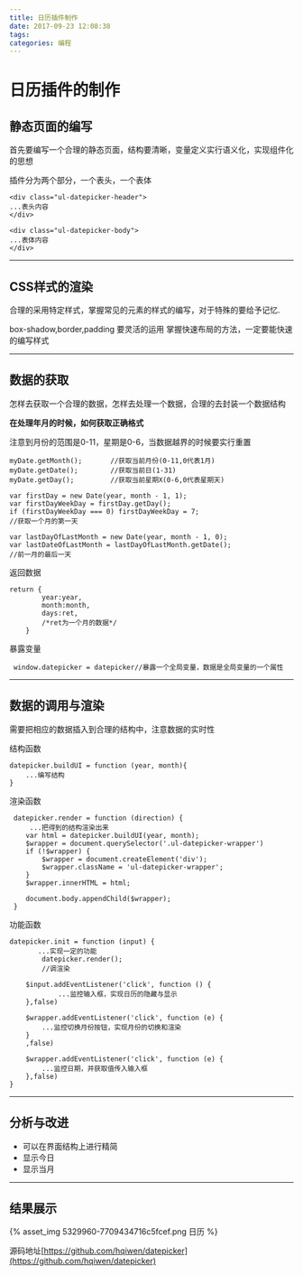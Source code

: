 ```yaml
---
title: 日历插件制作
date: 2017-09-23 12:08:38
tags:
categories: 编程
---
```

# 日历插件的制作

## 静态页面的编写

首先要编写一个合理的静态页面，结构要清晰，变量定义实行语义化，实现组件化的思想

插件分为两个部分，一个表头，一个表体

    <div class="ul-datepicker-header">
    ...表头内容 
    </div>

    <div class="ul-datepicker-body">
    ...表体内容
    </div>
***

## CSS样式的渲染

合理的采用特定样式，掌握常见的元素的样式的编写，对于特殊的要给予记忆.

box-shadow,border,padding 要灵活的运用
掌握快速布局的方法，一定要能快速的编写样式
***

## 数据的获取

怎样去获取一个合理的数据，怎样去处理一个数据，合理的去封装一个数据结构

**在处理年月的时候，如何获取正确格式**

注意到月份的范围是0-11，星期是0-6，当数据越界的时候要实行重置

    myDate.getMonth();       //获取当前月份(0-11,0代表1月)
    myDate.getDate();        //获取当前日(1-31)
    myDate.getDay();         //获取当前星期X(0-6,0代表星期天)

    var firstDay = new Date(year, month - 1, 1);
    var firstDayWeekDay = firstDay.getDay();
    if (firstDayWeekDay === 0) firstDayWeekDay = 7;
    //获取一个月的第一天

    var lastDayOfLastMonth = new Date(year, month - 1, 0);
    var lastDateOfLastMonth = lastDayOfLastMonth.getDate();
    //前一月的最后一天

返回数据

    return {
            year:year,
            month:month,
            days:ret,
            /*ret为一个月的数据*/
        }
暴露变量

     window.datepicker = datepicker//暴露一个全局变量，数据是全局变量的一个属性
***

## 数据的调用与渲染

需要把相应的数据插入到合理的结构中，注意数据的实时性

结构函数

    datepicker.buildUI = function (year, month){
        ...编写结构
    }

渲染函数

     datepicker.render = function (direction) {
         ...把得到的结构渲染出来
        var html = datepicker.buildUI(year, month);
        $wrapper = document.querySelector('.ul-datepicker-wrapper')
        if (!$wrapper) {
            $wrapper = document.createElement('div');
            $wrapper.className = 'ul-datepicker-wrapper';
        }
        $wrapper.innerHTML = html;

        document.body.appendChild($wrapper);
     }

功能函数

    datepicker.init = function (input) {
           ...实现一定的功能
            datepicker.render();
            //调渲染

        $input.addEventListener('click', function () {
                ...监控输入框，实现日历的隐藏与显示
        },false)

        $wrapper.addEventListener('click', function (e) {
            ...监控切换月份按钮，实现月份的切换和渲染
        }
        ,false)

        $wrapper.addEventListener('click', function (e) {
            ...监控日期，并获取值传入输入框
        },false)
    }
***

## 分析与改进

* 可以在界面结构上进行精简
* 显示今日
* 显示当月

***

## 结果展示

{% asset_img 5329960-7709434716c5fcef.png 日历 %}

源码地址[https://github.com/hqiwen/datepicker](https://github.com/hqiwen/datepicker)